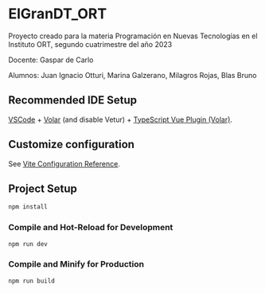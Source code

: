 # ElGranDT_ORT

Proyecto creado para la materia Programación en Nuevas Tecnologías en el Instituto ORT, segundo cuatrimestre del año 2023

Docente:
Gaspar de Carlo

Alumnos:
Juan Ignacio Otturi,
Marina Galzerano,
Milagros Rojas,
Blas Bruno

## Recommended IDE Setup

[VSCode](https://code.visualstudio.com/) + [Volar](https://marketplace.visualstudio.com/items?itemName=Vue.volar) (and disable Vetur) + [TypeScript Vue Plugin (Volar)](https://marketplace.visualstudio.com/items?itemName=Vue.vscode-typescript-vue-plugin).

## Customize configuration

See [Vite Configuration Reference](https://vitejs.dev/config/).

## Project Setup

```sh
npm install
```

### Compile and Hot-Reload for Development

```sh
npm run dev
```

### Compile and Minify for Production

```sh
npm run build
```
